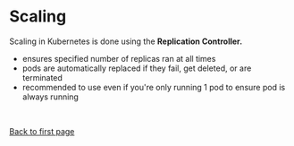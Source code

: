 # Scaling

Scaling in Kubernetes is done using the **Replication Controller.**

- ensures specified number of replicas ran at all times 
- pods are automatically replaced if they fail, get deleted, or are terminated
- recommended to use even if you're only running 1 pod to ensure pod is always running



<br>

[Back to first page](../../README.md#kubernetes)
